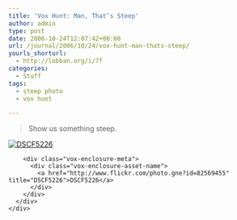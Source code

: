 ```yaml
---
title: 'Vox Hunt: Man, That’s Steep'
author: admin
type: post
date: 2006-10-24T12:07:42+00:00
url: /journal/2006/10/24/vox-hunt-man-thats-steep/
yourls_shorturl:
  - http://lobban.org/i/7f
categories:
  - Stuff
tags:
  - steep photo
  - vox hunt

---
```

> Show us something steep. 

<div class="vox-enclosure vox-enclosure-center vox-enclosure-large vox-photo-enclosure">
  <div class="vox-enclosure-inner">
    <div class="vox-enclosure-list">
      <div class="vox-enclosure-item vox-photo-asset vox-last">
        <div class="vox-enclosure-image">
          <a href="http://www.flickr.com/photo.gne?id=82569455" title="DSCF5226"><img alt="DSCF5226" class="asset asset-image at-xid-6a01348743f8e2970c0133f423d99f970b" src="http://nonimage.typepad.com/.a/6a01348743f8e2970c0133f423d99f970b-320pi" /></a>
        </div>
        
        <div class="vox-enclosure-meta">
          <div class="vox-enclosure-asset-name">
            <a href="http://www.flickr.com/photo.gne?id=82569455" title="DSCF5226">DSCF5226</a>
          </div>
        </div>
      </div>
    </div>
  </div>
</div>

<div>
</div>